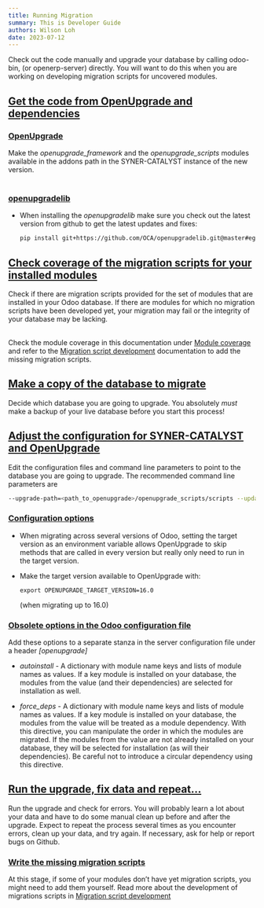 ```yaml
---
title: Running Migration
summary: This is Developer Guide
authors: Wilson Loh
date: 2023-07-12
---
```



Check out the code manually and upgrade your database by calling odoo-bin, (or openerp-server) directly. You will want to do this when you are working on developing migration scripts for uncovered modules.

## [Get the code from OpenUpgrade and dependencies](https://oca.github.io/OpenUpgrade/migration_details.html#get-the-code-from-openupgrade-and-dependencies "Permalink to this heading")

### [OpenUpgrade](https://oca.github.io/OpenUpgrade/migration_details.html#openupgrade "Permalink to this heading")

Make the _openupgrade_framework_ and the _openupgrade_scripts_ modules available in the addons path in the SYNER-CATALYST instance of the new version.
<br/><br/>

### [openupgradelib](https://oca.github.io/OpenUpgrade/migration_details.html#openupgradelib "Permalink to this heading")

-   When installing the _openupgradelib_ make sure you check out the latest version from github to get the latest updates and fixes:
    
    ```bash  title="Install latest version of openupgradelib"
    pip install git+https://github.com/OCA/openupgradelib.git@master#egg=openupgradelib
    ```


## [Check coverage of the migration scripts for your installed modules](https://oca.github.io/OpenUpgrade/migration_details.html#check-coverage-of-the-migration-scripts-for-your-installed-modules "Permalink to this heading")

Check if there are migration scripts provided for the set of modules that are installed in your Odoo database. If there are modules for which no migration scripts have been developed yet, your migration may fail or the integrity of your database may be lacking. 
<br/><br/>

Check the module coverage in this documentation under [Module coverage](https://oca.github.io/OpenUpgrade/status.html) and refer to the [Migration script development](https://oca.github.io/OpenUpgrade/development.html) documentation to add the missing migration scripts.

## [Make a copy of the database to migrate](https://oca.github.io/OpenUpgrade/migration_details.html#make-a-copy-of-the-database-to-migrate "Permalink to this heading")

Decide which database you are going to upgrade. You absolutely _must_ make a backup of your live database before you start this process!

## [Adjust the configuration for SYNER-CATALYST and OpenUpgrade](https://oca.github.io/OpenUpgrade/migration_details.html#adjust-the-configuration-for-odoo-and-openupgrade "Permalink to this heading")

Edit the configuration files and command line parameters to point to the database you are going to upgrade. The recommended command line parameters are 

```bash 
--upgrade-path=<path_to_openupgrade>/openupgrade_scripts/scripts --update all --stop-after-init --load=base,web,openupgrade_framework
```


### [Configuration options](https://oca.github.io/OpenUpgrade/migration_details.html#configuration-options "Permalink to this heading")

-   When migrating across several versions of Odoo, setting the target version as an environment variable allows OpenUpgrade to skip methods that are called in every version but really only need to run in the target version.
  
-   Make the target version available to OpenUpgrade with:
    
    ```
    export OPENUPGRADE_TARGET_VERSION=16.0
    
    ```
    
    (when migrating up to 16.0)
    

### [Obsolete options in the Odoo configuration file](https://oca.github.io/OpenUpgrade/migration_details.html#obsolete-options-in-the-odoo-configuration-file "Permalink to this heading")

Add these options to a separate stanza in the server configuration file under a header _\[openupgrade\]_

-   _autoinstall_ - A dictionary with module name keys and lists of module names as values. If a key module is installed on your database, the modules from the value (and their dependencies) are selected for installation as well.
    
-   _force\_deps_ - A dictionary with module name keys and lists of module names as values. If a key module is installed on your database, the modules from the value will be treated as a module dependency. With this directive, you can manipulate the order in which the modules are migrated. If the modules from the value are not already installed on your database, they will be selected for installation (as will their dependencies). Be careful not to introduce a circular dependency using this directive.
    

## [Run the upgrade, fix data and repeat…](https://oca.github.io/OpenUpgrade/migration_details.html#run-the-upgrade-fix-data-and-repeat "Permalink to this heading")

Run the upgrade and check for errors. You will probably learn a lot about your data and have to do some manual clean up before and after the upgrade. Expect to repeat the process several times as you encounter errors, clean up your data, and try again. If necessary, ask for help or report bugs on Github.

### [Write the missing migration scripts](https://oca.github.io/OpenUpgrade/migration_details.html#write-the-missing-migration-scripts "Permalink to this heading")

At this stage, if some of your modules don’t have yet migration scripts, you might need to add them yourself. Read more about the development of migrations scripts in [Migration script development](https://oca.github.io/OpenUpgrade/development.html)
